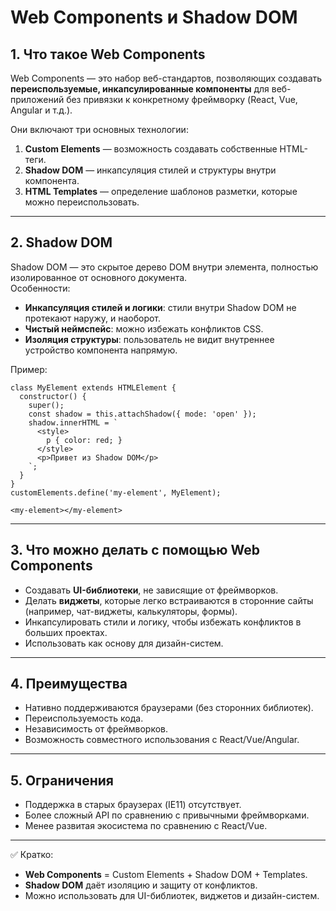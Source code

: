 # Web Components и Shadow DOM

## 1. Что такое Web Components
Web Components — это набор веб-стандартов, позволяющих создавать **переиспользуемые, инкапсулированные компоненты** для веб-приложений без привязки к конкретному фреймворку (React, Vue, Angular и т.д.).

Они включают три основных технологии:
1. **Custom Elements** — возможность создавать собственные HTML-теги.  
2. **Shadow DOM** — инкапсуляция стилей и структуры внутри компонента.  
3. **HTML Templates** — определение шаблонов разметки, которые можно переиспользовать.

---

## 2. Shadow DOM
Shadow DOM — это скрытое дерево DOM внутри элемента, полностью изолированное от основного документа.  
Особенности:
- **Инкапсуляция стилей и логики**: стили внутри Shadow DOM не протекают наружу, и наоборот.  
- **Чистый неймспейс**: можно избежать конфликтов CSS.  
- **Изоляция структуры**: пользователь не видит внутреннее устройство компонента напрямую.  

Пример:

```
class MyElement extends HTMLElement {
  constructor() {
    super();
    const shadow = this.attachShadow({ mode: 'open' });
    shadow.innerHTML = `
      <style>
        p { color: red; }
      </style>
      <p>Привет из Shadow DOM</p>
    `;
  }
}
customElements.define('my-element', MyElement);

<my-element></my-element>  
```

---

## 3. Что можно делать с помощью Web Components
- Создавать **UI-библиотеки**, не зависящие от фреймворков.  
- Делать **виджеты**, которые легко встраиваются в сторонние сайты (например, чат-виджеты, калькуляторы, формы).  
- Инкапсулировать стили и логику, чтобы избежать конфликтов в больших проектах.  
- Использовать как основу для дизайн-систем.  

---

## 4. Преимущества
- Нативно поддерживаются браузерами (без сторонних библиотек).  
- Переиспользуемость кода.  
- Независимость от фреймворков.  
- Возможность совместного использования с React/Vue/Angular.  

---

## 5. Ограничения
- Поддержка в старых браузерах (IE11) отсутствует.  
- Более сложный API по сравнению с привычными фреймворками.  
- Менее развитая экосистема по сравнению с React/Vue.  

---

✅ Кратко:  
- **Web Components** = Custom Elements + Shadow DOM + Templates.  
- **Shadow DOM** даёт изоляцию и защиту от конфликтов.  
- Можно использовать для UI-библиотек, виджетов и дизайн-систем.  
